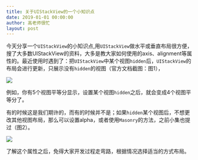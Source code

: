 ```yaml
---
title: 关于UIStackView的一个小知识点
date: 2019-01-01 00:00:00
author: 高老师很忙
layout: post
---
```

今天分享一个`UIStackView`的小知识点,用`UIStackView`做水平或垂直布局很方便，搜了大多数UIStackView的资料，大多是教大家如何使用的axis、alignment等属性的。最近使用时遇到了：把`UIStackView`中某个视图`hidden`后，`UIStackView`的布局会进行更新，只展示没有`hidden`的视图（官方文档截图：图1），

![](https://github.com/awesome-tips/iOS-Tips/blob/master/images/2018/12/3-1.png?raw=true)

例如，你有5个视图平等分显示，设置某个视图`hidden`之后，就会变成4个视图平等分了。

有的时候这是我们期许的，而有的时候并不是；如果`hidden`某个视图后，不想更改其他视图布局，那么可以设置alpha，或者使用`Masonry`的方法，之前小集也提过（图2）。

![](https://github.com/awesome-tips/iOS-Tips/blob/master/images/2018/12/3-2.png?raw=true)

了解这个属性之后，免得大家开发过程走弯路，根据情况选择适当的方式布局。
